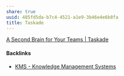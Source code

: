 ```yaml
---
share: true
uuid: 485fd5da-b7c4-4521-a1e9-3b46e4e6b8fa
title: Taskade
---
```

[A Second Brain for Your Teams | Taskade](https://www.taskade.com/)

#### Backlinks

* [KMS - Knowledge Management Systems](/6aef6fe9-4c4e-4f3a-850c-e163e2303f81)